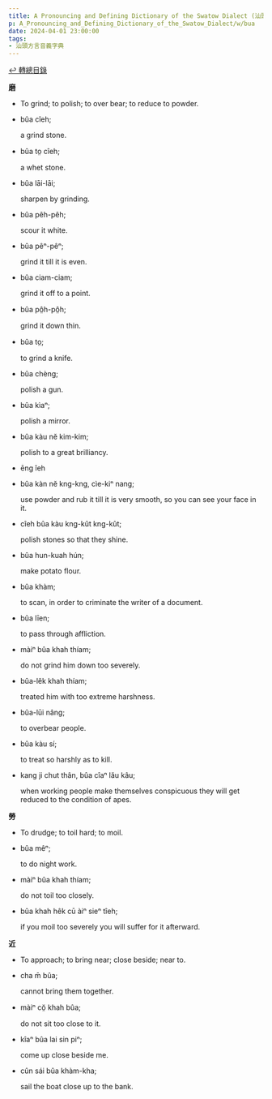 ```yaml
---
title: A Pronouncing and Defining Dictionary of the Swatow Dialect (汕頭方言音義字典) / bua
p: A_Pronouncing_and_Defining_Dictionary_of_the_Swatow_Dialect/w/bua
date: 2024-04-01 23:00:00
tags: 
- 汕頭方言音義字典
---
```


[↩️ 轉總目錄](/A_Pronouncing_and_Defining_Dictionary_of_the_Swatow_Dialect)


**磨**
- To grind; to polish; to over bear; to reduce to powder.

- bûa cîeh;

  a grind stone.

- bûa to̤ cîeh;

  a whet stone.

- bûa lāi-lāi;

  sharpen by grinding.

- bûa pêh-pêh;

  scour it white.

- bûa pêⁿ-pêⁿ;

  grind it till it is even.

- bûa ciam-ciam;

  grind it off to a point.

- bûa pô̤h-pô̤h;

  grind it down thin.

- bûa to̤;

  to grind a knife.

- bûa chèng;

  polish a gun.

- bûa kìaⁿ;

  polish a mirror.

- bûa kàu nĕ kim-kim;

  polish to a great brilliancy.

- ēng îeh 

- bûa kàn nĕ kng-kng, cìe-kiⁿ nang;

  use powder and rub it till it is very smooth, so you can see your face in it.

- cîeh bûa kàu kng-kût kng-kût;

  polish stones so that they shine.

- bûa hun-kuah hún;

  make potato flour.

- bûa khàm;

  to scan, in order to criminate the writer of a document.

- bûa līen;

  to pass through affliction.

- màiⁿ bûa khah thíam;

  do not grind him down too severely.

- bûa-lêk khah thíam;

  treated him with too extreme harshness.

- bûa-lūi nâng;

  to overbear people.

- bûa kàu sí;

  to treat so harshly as to kill.

- kang ji chut thân, bûa cîaⁿ lău kâu;

  when working people make themselves conspicuous they will get reduced to the condition of apes.

**勞**
- To drudge; to toil hard; to moil.

- bûa mêⁿ;

  to do night work.

- màiⁿ bûa khah thíam;

  do not toil too closely.

- bûa khah hêk cū àiⁿ sieⁿ tîeh;

  if you moil too severely you will suffer for it afterward.

**近**
- To approach; to bring near; close beside; near to.

- cha m̄ bûa;

  cannot bring them together.

- màiⁿ cŏ̤ khah bûa;

  do not sit too close to it.

- kîaⁿ bûa lai sin piⁿ;

  come up close beside me.

- cûn sái bûa khàm-kha;

  sail the boat close up to the bank.